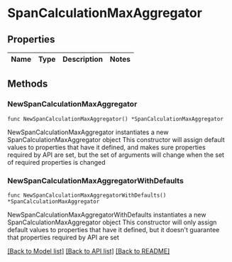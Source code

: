 # SpanCalculationMaxAggregator

## Properties

Name | Type | Description | Notes
------------ | ------------- | ------------- | -------------

## Methods

### NewSpanCalculationMaxAggregator

`func NewSpanCalculationMaxAggregator() *SpanCalculationMaxAggregator`

NewSpanCalculationMaxAggregator instantiates a new SpanCalculationMaxAggregator object
This constructor will assign default values to properties that have it defined,
and makes sure properties required by API are set, but the set of arguments
will change when the set of required properties is changed

### NewSpanCalculationMaxAggregatorWithDefaults

`func NewSpanCalculationMaxAggregatorWithDefaults() *SpanCalculationMaxAggregator`

NewSpanCalculationMaxAggregatorWithDefaults instantiates a new SpanCalculationMaxAggregator object
This constructor will only assign default values to properties that have it defined,
but it doesn't guarantee that properties required by API are set


[[Back to Model list]](../README.md#documentation-for-models) [[Back to API list]](../README.md#documentation-for-api-endpoints) [[Back to README]](../README.md)


